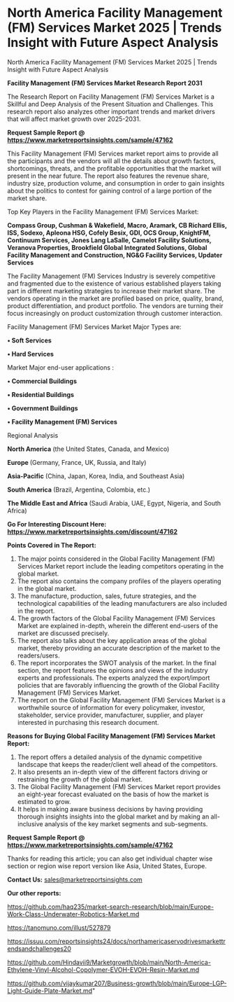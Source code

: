 # North America Facility Management (FM) Services Market 2025 | Trends Insight with Future Aspect Analysis
North America Facility Management (FM) Services Market 2025 | Trends Insight with Future Aspect Analysis

<strong>Facility Management (FM) Services Market Research Report 2031</strong>

The Research Report on Facility Management (FM) Services Market is a Skillful and Deep Analysis of the Present Situation and Challenges. This research report also analyzes other important trends and market drivers that will affect market growth over 2025-2031.

<strong>Request Sample Report @ <a href=https://www.marketreportsinsights.com/sample/47162>https://www.marketreportsinsights.com/sample/47162</a></strong>

This Facility Management (FM) Services market report aims to provide all the participants and the vendors will all the details about growth factors, shortcomings, threats, and the profitable opportunities that the market will present in the near future. The report also features the revenue share, industry size, production volume, and consumption in order to gain insights about the politics to contest for gaining control of a large portion of the market share.

Top Key Players in the Facility Management (FM) Services Market:

<strong>Compass Group, Cushman & Wakefield, Macro, Aramark, CB Richard Ellis, ISS, Sodexo, Apleona HSG, Cofely Besix, GDI, OCS Group, KnightFM, Continuum Services, Jones Lang LaSalle, Camelot Facility Solutions, Veranova Properties, Brookfield Global Integrated Solutions, Global Facility Management and Construction, NG&G Facility Services, Updater Services</strong>

The Facility Management (FM) Services Industry is severely competitive and fragmented due to the existence of various established players taking part in different marketing strategies to increase their market share. The vendors operating in the market are profiled based on price, quality, brand, product differentiation, and product portfolio. The vendors are turning their focus increasingly on product customization through customer interaction.

Facility Management (FM) Services Market Major Types are:

<strong>•  Soft Services

•  Hard Services</strong>

Market Major end-user applications :

<strong>•  Commercial Buildings

•  Residential Buildings

•  Government Buildings

•  Facility Management (FM) Services</strong>

Regional Analysis

</u><strong><b>North America</b></strong> (the United States, Canada, and Mexico)

<strong><b>Europe </b></strong>(Germany, France, UK, Russia, and Italy)

<strong><b>Asia-Pacific</b></strong> (China, Japan, Korea, India, and Southeast Asia)

<strong><b>South America</b></strong> (Brazil, Argentina, Colombia, etc.)

<strong><b>The Middle East and Africa</b></strong> (Saudi Arabia, UAE, Egypt, Nigeria, and South Africa)

<strong>Go For Interesting Discount Here: <a href=https://www.marketreportsinsights.com/discount/47162>https://www.marketreportsinsights.com/discount/47162</a></strong>

<strong>Points Covered in The Report:</strong>
<ol>
  <li>The major points considered in the Global Facility Management (FM) Services Market report include the leading competitors operating in the global market.</li>
  <li>The report also contains the company profiles of the players operating in the global market.</li>
  <li>The manufacture, production, sales, future strategies, and the technological capabilities of the leading manufacturers are also included in the report.</li>
  <li>The growth factors of the Global Facility Management (FM) Services Market are explained in-depth, wherein the different end-users of the market are discussed precisely.</li>
  <li>The report also talks about the key application areas of the global market, thereby providing an accurate description of the market to the readers/users.</li>
  <li>The report incorporates the SWOT analysis of the market. In the final section, the report features the opinions and views of the industry experts and professionals. The experts analyzed the export/import policies that are favorably influencing the growth of the Global Facility Management (FM) Services Market.</li>
  <li>The report on the Global Facility Management (FM) Services Market is a worthwhile source of information for every policymaker, investor, stakeholder, service provider, manufacturer, supplier, and player interested in purchasing this research document.</li>
</ol>
<strong>Reasons for Buying Global Facility Management (FM) Services Market Report:</strong>

<ol>
  <li>The report offers a detailed analysis of the dynamic competitive landscape that keeps the reader/client well ahead of the competitors.</li>
  <li>It also presents an in-depth view of the different factors driving or restraining the growth of the global market.</li>
  <li>The Global Facility Management (FM) Services Market report provides an eight-year forecast evaluated on the basis of how the market is estimated to grow.</li>
  <li>It helps in making aware business decisions by having providing thorough insights insights into the global market and by making an all-inclusive analysis of the key market segments and sub-segments.</li>
</ol>
<strong>Request Sample Report @ <a href=https://www.marketreportsinsights.com/sample/47162>https://www.marketreportsinsights.com/sample/47162</a></strong>


Thanks for reading this article; you can also get individual chapter wise section or region wise report version like Asia, United States, Europe.

<strong>Contact Us:</strong>
sales@marketreportsinsights.com

<strong>Our other reports:</strong>

<a href=https://github.com/haq235/market-search-research/blob/main/Europe-Work-Class-Underwater-Robotics-Market.md>https://github.com/haq235/market-search-research/blob/main/Europe-Work-Class-Underwater-Robotics-Market.md</a>

<a href=https://tanomuno.com/illust/527879>https://tanomuno.com/illust/527879</a>

<a href=https://issuu.com/reportsinsights24/docs/northamericaservodrivesmarkettrendsandchallenges20>https://issuu.com/reportsinsights24/docs/northamericaservodrivesmarkettrendsandchallenges20</a>

<a href=https://github.com/Hindavii9/Marketgrowth/blob/main/North-America-Ethylene-Vinyl-Alcohol-Copolymer-EVOH-EVOH-Resin-Market.md>https://github.com/Hindavii9/Marketgrowth/blob/main/North-America-Ethylene-Vinyl-Alcohol-Copolymer-EVOH-EVOH-Resin-Market.md</a>

<a href=https://github.com/vijaykumar207/Business-growth/blob/main/Europe-LGP-Light-Guide-Plate-Market.md>https://github.com/vijaykumar207/Business-growth/blob/main/Europe-LGP-Light-Guide-Plate-Market.md</a>"

